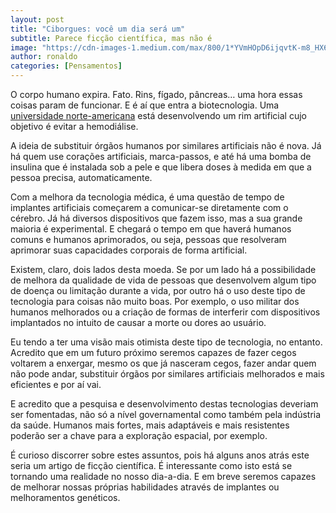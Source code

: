 ```yaml
---
layout: post
title: "Ciborgues: você um dia será um"
subtitle: Parece ficção científica, mas não é
image: "https://cdn-images-1.medium.com/max/800/1*YVmHOpD6ijqvtK-m8_HX6g.jpeg"
author: ronaldo
categories: [Pensamentos]
---
```


O corpo humano expira. Fato. Rins, fígado, pâncreas… uma hora
essas coisas param de funcionar. E é aí que entra a biotecnologia. Uma
[universidade norte-americana](https://pharm.ucsf.edu/kidney)
está desenvolvendo um rim artificial cujo objetivo é evitar a
hemodiálise.

A ideia de substituir órgãos humanos por similares artificiais não é nova. Já há
quem use corações artificiais, marca-passos, e até há uma bomba de insulina que
é instalada sob a pele e que libera doses à medida em que a pessoa precisa,
automaticamente.

Com a melhora da tecnologia médica, é uma questão de tempo de implantes
artificiais começarem a comunicar-se diretamente com o cérebro. Já há diversos
dispositivos que fazem isso, mas a sua grande maioria é experimental. E chegará
o tempo em que haverá humanos comuns e humanos aprimorados, ou seja, pessoas que
resolveram aprimorar suas capacidades corporais de forma artificial.

Existem, claro, dois lados desta moeda. Se por um lado há a possibilidade de
melhora da qualidade de vida de pessoas que desenvolvem algum tipo de doença ou
limitação durante a vida, por outro há o uso deste tipo de tecnologia para
coisas não muito boas. Por exemplo, o uso militar dos humanos melhorados ou a
criação de formas de interferir com dispositivos implantados no intuito de
causar a morte ou dores ao usuário.

Eu tendo a ter uma visão mais otimista deste tipo de tecnologia, no entanto.
Acredito que em um futuro próximo seremos capazes de fazer cegos voltarem a
enxergar, mesmo os que já nasceram cegos, fazer andar quem não pode andar,
substituir órgãos por similares artificiais melhorados e mais eficientes e por
aí vai.

E acredito que a pesquisa e desenvolvimento destas tecnologias deveriam ser
fomentadas, não só a nível governamental como também pela indústria da saúde.
Humanos mais fortes, mais adaptáveis e mais resistentes poderão ser a chave para
a exploração espacial, por exemplo.

É curioso discorrer sobre estes assuntos, pois há alguns anos atrás este seria
um artigo de ficção científica. É interessante como isto está se tornando uma
realidade no nosso dia-a-dia. E em breve seremos capazes de melhorar nossas
próprias habilidades através de implantes ou melhoramentos genéticos.
